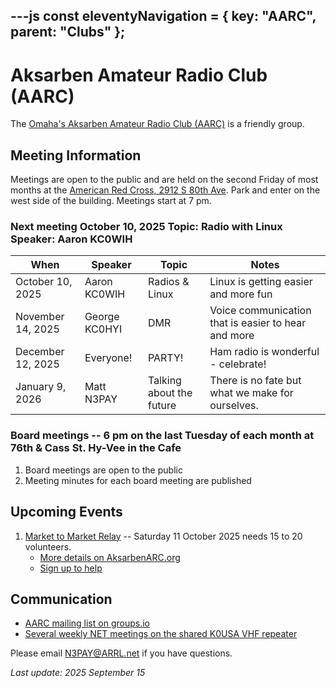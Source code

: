 ---js
const eleventyNavigation = {
	key: "AARC",
	parent: "Clubs"
};
---
# Aksarben Amateur Radio Club (AARC)

The [Omaha's Aksarben Amateur Radio Club (AARC)](https://www.aksarbenarc.org/home/) is a friendly group.

## Meeting Information

Meetings are open to the public and are held on the second Friday of most months at the [American Red Cross, 2912 S 80th Ave](https://maps.app.goo.gl/BPFFG4Qcaq1cBQV76). Park and enter on the west side of the building. Meetings start at 7 pm.

### Next meeting October 10, 2025 Topic: Radio with Linux Speaker: Aaron KC0WIH

| When | Speaker | Topic | Notes|
|------|---------|-------|------|
| October 10, 2025  | Aaron KC0WIH  | Radios & Linux           | Linux is getting easier and more fun | 
| November 14, 2025 | George KC0HYI | DMR                      | Voice communication that is easier to hear and more | 
| December 12, 2025 | Everyone!     | PARTY!                   | Ham radio is wonderful - celebrate!           |
| January 9, 2026   | Matt N3PAY    | Talking about the future | There is no fate but what we make for ourselves. | 


### Board meetings -- 6 pm on the last Tuesday of each month at 76th & Cass St. Hy-Vee in the Cafe
1. Board meetings are open to the public
2. Meeting minutes for each board meeting are published

## Upcoming Events
1. [Market to Market Relay](https://www.markettomarketrelay.com/locations/nebraska/) -- Saturday 11 October 2025 needs 15 to 20 volunteers.
	* [More details on AksarbenARC.org](https://www.aksarbenarc.org/home/)
	* [Sign up to help](https://forms.cloud.microsoft/Pages/ResponsePage.aspx?id=DQSIkWdsW0yxEjajBLZtrQAAAAAAAAAAAAN__ocIpFhUQ0NYS05KOFhKQUw2R1dBNVhWQ0pSNDVDSy4u)

## Communication

- [AARC mailing list on groups.io](https://aksarbenarc.groups.io/g/main/topics)
- [Several weekly NET meetings on the shared K0USA VHF repeater](https://n3pay.net/blog/NETs2025Sept/)

Please email N3PAY@ARRL.net if you have questions.

*Last update: 2025 September 15*
